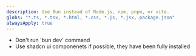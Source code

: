 ```yaml
---
description: Use Bun instead of Node.js, npm, pnpm, or vite.
globs: "*.ts, *.tsx, *.html, *.css, *.js, *.jsx, package.json"
alwaysApply: true
---
```


- Don't run 'bun dev' command
- Use shadcn ui componenets if possible, they have been fully installed